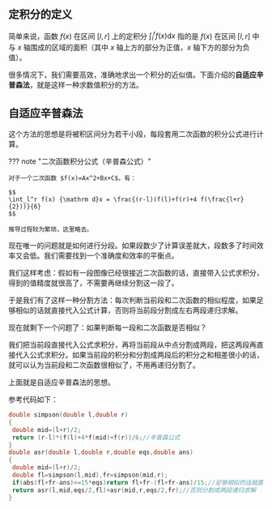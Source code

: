 ## 定积分的定义

简单来说，函数 $f(x)$ 在区间 $[l,r]$ 上的定积分 $\int_{l}^{r}f(x)\mathrm{d}x$ 指的是 $f(x)$ 在区间 $[l,r]$ 中与 $x$ 轴围成的区域的面积（其中 $x$ 轴上方的部分为正值，$x$ 轴下方的部分为负值）。

很多情况下，我们需要高效，准确地求出一个积分的近似值。下面介绍的**自适应辛普森法**，就是这样一种求数值积分的方法。

## 自适应辛普森法

这个方法的思想是将被积区间分为若干小段，每段套用二次函数的积分公式进行计算。

??? note "二次函数积分公式（辛普森公式）"

    对于一个二次函数 $f(x)=Ax^2+Bx+C$，有：
    
    $$
    \int_l^r f(x) {\mathrm d}x = \frac{(r-l)(f(l)+f(r)+4 f(\frac{l+r}{2}))}{6}
    $$
    
    推导过程较为繁琐，这里略去。

现在唯一的问题就是如何进行分段。如果段数少了计算误差就大，段数多了时间效率又会低。我们需要找到一个准确度和效率的平衡点。

我们这样考虑：假如有一段图像已经很接近二次函数的话，直接带入公式求积分，得到的值精度就很高了，不需要再继续分割这一段了。

于是我们有了这样一种分割方法：每次判断当前段和二次函数的相似程度，如果足够相似的话就直接代入公式计算，否则将当前段分割成左右两段递归求解。

现在就剩下一个问题了：如果判断每一段和二次函数是否相似？

我们把当前段直接代入公式求积分，再将当前段从中点分割成两段，把这两段再直接代入公式求积分。如果当前段的积分和分割成两段后的积分之和相差很小的话，就可以认为当前段和二次函数很相似了，不用再递归分割了。

上面就是自适应辛普森法的思想。

参考代码如下：

```cpp
double simpson(double l,double r)
{
 double mid=(l+r)/2;
 return (r-l)*(f(l)+4*f(mid)+f(r))/6;//辛普森公式
}
double asr(double l,double r,double eqs,double ans)
{
 double mid=(l+r)/2;
 double fl=simpson(l,mid),fr=simpson(mid,r);
 if(abs(fl+fr-ans)<=15*eqs)return fl+fr-(fl+fr-ans)/15;//足够相似的话就直接返回
 return asr(l,mid,eqs/2,fl)+asr(mid,r,eqs/2,fr);//否则分割成两段递归求解
}
```
